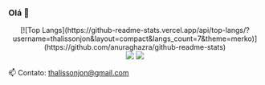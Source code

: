 ### Olá 👋

<div align="center">
  [![Top Langs](https://github-readme-stats.vercel.app/api/top-langs/?username=thalissonjon&layout=compact&langs_count=7&theme=merko)](https://github.com/anuraghazra/github-readme-stats)
</div>

<div align="center">
  <a href="https://instagram.com/thalisson.jon" target="_blank"><img src="https://img.shields.io/badge/-Instagram-%23E4405F?style=for-the-badge&logo=instagram&logoColor=white" target="_blank"></a>
  <a href="https://www.linkedin.com/in/thalisson-jon-8aa06a236/" target="_blank"><img src="https://img.shields.io/badge/-LinkedIn-%230077B5?style=for-the-badge&logo=linkedin&logoColor=white" target="_blank"></a>
</div>

📫 Contato: thalissonjon@gmail.com
